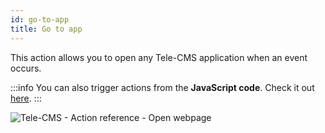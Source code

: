 ```yaml
---
id: go-to-app
title: Go to app
---
```


This action allows you to open any Tele-CMS application when an event occurs.

:::info
You can also trigger actions from the **JavaScript code**. Check it out [here](/docs/how-to/run-actions-from-runjs).
:::

<div style={{textAlign: 'center'}}>

![Tele-CMS - Action reference - Open webpage](/img/actions/gotoapp/gotoapp.png)

</div>

